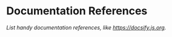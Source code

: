 # Documentation References

_List handy documentation references, like https://docsify.js.org._




